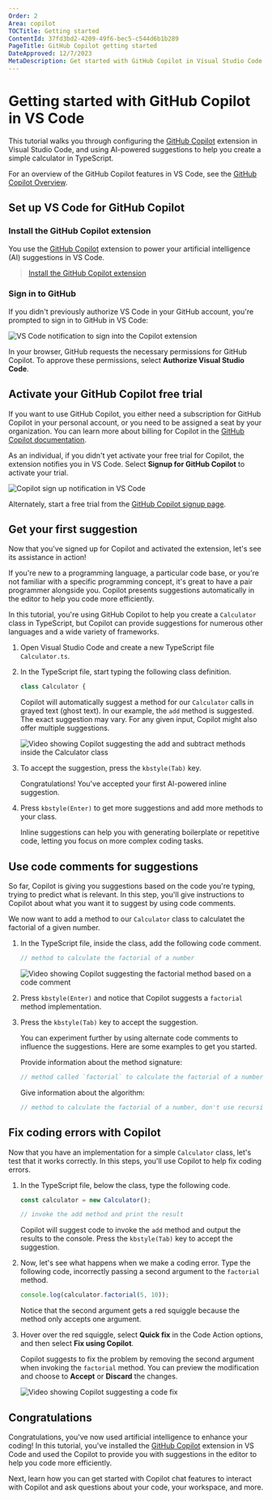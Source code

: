 ```yaml
---
Order: 2
Area: copilot
TOCTitle: Getting started
ContentId: 37fd3bd2-4209-49f6-bec5-c544d6b1b289
PageTitle: GitHub Copilot getting started
DateApproved: 12/7/2023
MetaDescription: Get started with GitHub Copilot in Visual Studio Code and create your first AI-powered suggestions and chat messages.
---
```

# Getting started with GitHub Copilot in VS Code

This tutorial walks you through configuring the [GitHub Copilot](https://marketplace.visualstudio.com/items?itemName=GitHub.copilot) extension in Visual Studio Code, and using AI-powered suggestions to help you create a simple calculator in TypeScript.

For an overview of the GitHub Copilot features in VS Code, see the [GitHub Copilot Overview](/docs/copilot/overview.md).

## Set up VS Code for GitHub Copilot

### Install the GitHub Copilot extension

You use the [GitHub Copilot](https://marketplace.visualstudio.com/items?itemName=GitHub.copilot) extension to power your artificial intelligence (AI) suggestions in VS Code.

> <a class="install-extension-btn" href="vscode:extension/GitHub.copilot">Install the GitHub Copilot extension</a>

### Sign in to GitHub

If you didn't previously authorize VS Code in your GitHub account, you're prompted to sign in to GitHub in VS Code:

![VS Code notification to sign into the Copilot extension](images/getting-started/copilot-auth-toast.png)

In your browser, GitHub requests the necessary permissions for GitHub Copilot. To approve these permissions, select **Authorize Visual Studio Code**.

## Activate your GitHub Copilot free trial

If you want to use GitHub Copilot, you either need a subscription for GitHub Copilot in your personal account, or you need to be assigned a seat by your organization. You can learn more about billing for Copilot in the [GitHub Copilot documentation](https://docs.github.com/billing/managing-billing-for-github-copilot/about-billing-for-github-copilot).

As an individual, if you didn't yet activate your free trial for Copilot, the extension notifies you in VS Code. Select **Signup for GitHub Copilot** to activate your trial.

![Copilot sign up notification in VS Code](images/getting-started/copilot-access-toast.png)

Alternately, start a free trial from the [GitHub Copilot signup page](https://github.com/github-copilot/signup).

## Get your first suggestion

Now that you've signed up for Copilot and activated the extension, let's see its assistance in action!

If you're new to a programming language, a particular code base, or you're not familiar with a specific programming concept, it's great to have a pair programmer alongside you. Copilot presents suggestions automatically in the editor to help you code more efficiently.

In this tutorial, you're using GitHub Copilot to help you create a `Calculator` class in TypeScript, but Copilot can provide suggestions for numerous other languages and a wide variety of frameworks.

1. Open Visual Studio Code and create a new TypeScript file `Calculator.ts`.

1. In the TypeScript file, start typing the following class definition.

    ```typescript
    class Calculator {
    ```

    Copilot will automatically suggest a method for our `Calculator` calls in grayed text (ghost text). In our example, the `add` method is suggested. The exact suggestion may vary. For any given input, Copilot might also offer multiple suggestions.

    ![Video showing Copilot suggesting the `add` and `subtract` methods inside the Calculator class](./images/getting-started/copilot-generate-methods.gif)

1. To accept the suggestion, press the `kbstyle(Tab)` key.

    Congratulations! You've accepted your first AI-powered inline suggestion.

1. Press `kbstyle(Enter)` to get more suggestions and add more methods to your class.

    Inline suggestions can help you with generating boilerplate or repetitive code, letting you focus on more complex coding tasks.

## Use code comments for suggestions

So far, Copilot is giving you suggestions based on the code you're typing, trying to predict what is relevant. In this step, you'll give instructions to Copilot about what you want it to suggest by using code comments.

We now want to add a method to our `Calculator` class to calculatet the factorial of a given number.

1. In the TypeScript file, inside the class, add the following code comment.

    ```typescript
    // method to calculate the factorial of a number
    ```

    ![Video showing Copilot suggesting the `factorial` method based on a code comment](./images/getting-started/copilot-generate-factorial.gif)

1. Press `kbstyle(Enter)` and notice that Copilot suggests a `factorial` method implementation.

1. Press the `kbstyle(Tab)` key to accept the suggestion.

    You can experiment further by using alternate code comments to influence the suggestions. Here are some examples to get you started.

    Provide information about the method signature:

    ```typescript
    // method called `factorial` to calculate the factorial of a number, the parameter `num` is a number, and the return type is a number
    ```

    Give information about the algorithm:

    ```typescript
    // method to calculate the factorial of a number, don't use recursion
    ```

## Fix coding errors with Copilot

Now that you have an implementation for a simple `Calculator` class, let's test that it works correctly. In this steps, you'll use Copilot to help fix coding errors.

1. In the TypeScript file, below the class, type the following code.

    ```typescript
    const calculator = new Calculator();
    
    // invoke the add method and print the result
    ```

    Copilot will suggest code to invoke the `add` method and output the results to the console. Press the `kbstyle(Tab)` key to accept the suggestion.

1. Now, let's see what happens when we make a coding error. Type the following code, incorrectly passing a second argument to the `factorial` method.

    ```typescript
    console.log(calculator.factorial(5, 10)); 
    ```

    Notice that the second argument gets a red squiggle because the method only accepts one argument.

1. Hover over the red squiggle, select **Quick fix** in the Code Action options, and then select **Fix using Copilot**.

    Copilot suggests to fix the problem by removing the second argument when invoking the `factorial` method. You can preview the modification and choose to **Accept** or **Discard** the changes.

    ![Video showing Copilot suggesting a code fix](./images/getting-started/copilot-code-fix.gif)

## Congratulations

Congratulations, you've now used artificial intelligence to enhance your coding! In this tutorial, you've installed the [GitHub Copilot](https://marketplace.visualstudio.com/items?itemName=GitHub.copilot) extension in VS Code and used the Copilot to provide you with suggestions in the editor to help you code more efficiently.

Next, learn how you can get started with Copilot chat features to interact with Copilot and ask questions about your code, your workspace, and more.
